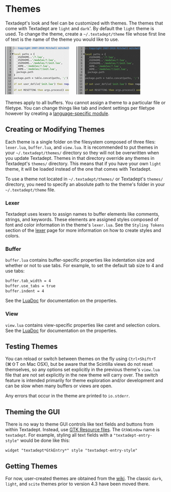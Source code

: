 # Themes

Textadept's look and feel can be customized with themes. The themes that come
with Textadept are `light` and `dark`'. By default the `light` theme is used. To
change the theme, create a `~/.textadept/theme` file whose first line of text is
the name of the theme you would like to use.

![Light Theme](images/lighttheme.png)
&nbsp;&nbsp;&nbsp;&nbsp;
![Dark Theme](images/darktheme.png)

Themes apply to all buffers. You cannot assign a theme to a particular file or
filetype. You can change things like tab and indent settings per filetype
however by creating a [language-specific module].

[language-specific module]: 7_Modules.html#Buffer.Properties

## Creating or Modifying Themes

Each theme is a single folder on the filesystem composed of three files:
`lexer.lua`, `buffer.lua`, and `view.lua`. It is recommended to put themes in
your `~/.textadept/themes/` directory so they will not be overwritten when you
update Textadept. Themes in that directory override any themes in Textadept's
`themes/` directory. This means that if you have your own `light` theme, it will
be loaded instead of the one that comes with Textadept.

To use a theme not located in `~/.textadept/themes/` or Textadept's `themes/`
directory, you need to specify an absolute path to the theme's folder in your
`~/.textadept/theme` file.

### Lexer

Textadept uses lexers to assign names to buffer elements like comments, strings,
and keywords. These elements are assigned styles composed of font and color
information in the theme's `lexer.lua`. See the `Styling Tokens` section of the
[lexer][] page for more information on how to create styles and colors.

[lexer]: ../api/lexer.html

### Buffer

`buffer.lua` contains buffer-specific properties like indentation size and
whether or not to use tabs. For example, to set the default tab size to 4 and
use tabs:

    buffer.tab_width = 4
    buffer.use_tabs = true
    buffer.indent = 4

See the [LuaDoc][] for documentation on the properties.

[LuaDoc]: ../api/buffer.html

### View

`view.lua` contains view-specific properties like caret and selection colors.
See the [LuaDoc][] for documentation on the properties.

[LuaDoc]: ../api/buffer.html

## Testing Themes

You can reload or switch between themes on the fly using `Ctrl+Shift+T` (⌘⇧T on
Mac OSX), but be aware that the Scintilla views do not reset themselves, so any
options set explicitly in the previous theme's `view.lua` file that are not set
explicitly in the new theme will carry over. The switch feature is intended
primarily for theme exploration and/or development and can be slow when many
buffers or views are open.

Any errors that occur in the theme are printed to `io.stderr`.

## Theming the GUI

There is no way to theme GUI controls like text fields and buttons from within
Textadept. Instead, use [GTK Resource files][]. The `GtkWindow` name is
`textadept`. For example, styling all text fields with a
`"textadept-entry-style"` would be done like this:

    widget "textadept*GtkEntry*" style "textadept-entry-style"

[GTK Resource files]: http://library.gnome.org/devel/gtk/stable/gtk-Resource-Files.html

## Getting Themes

For now, user-created themes are obtained from the [wiki][]. The classic `dark`,
`light`, and `scite` themes prior to version 4.3 have been moved there.

[wiki]: http://caladbolg.net/textadeptwiki
